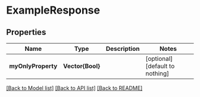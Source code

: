 # ExampleResponse


## Properties
Name | Type | Description | Notes
------------ | ------------- | ------------- | -------------
**myOnlyProperty** | **Vector{Bool}** |  | [optional] [default to nothing]


[[Back to Model list]](../README.md#models) [[Back to API list]](../README.md#api-endpoints) [[Back to README]](../README.md)


